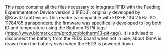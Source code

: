 This repo contains all the files necessary to integrate RFID with the Feeding Experimentation Device version 3 (FED3), originally developed by @KravitzLabDevices
This reader is compatible with FDX-B 134.2 kHz ISO 11784/85 transponders; the firmware was specifically developed to log both ID and temperature using the Biothem 13 Pit tags: (https://www.biomark.com/product/biotherm13-pit-tag/).
It is advised to disconnect the battery from the FED3 board when not in use; about 18mA is drawn from the battery even when the FED3 is powered down.

